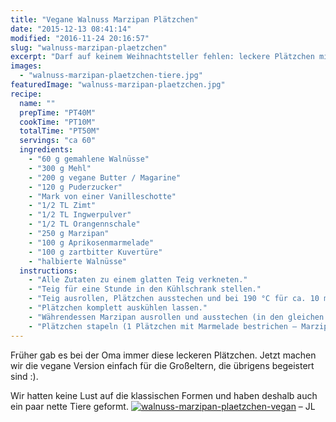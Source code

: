 ```yaml
---
title: "Vegane Walnuss Marzipan Plätzchen"
date: "2015-12-13 08:41:14"
modified: "2016-11-24 20:16:57"
slug: "walnuss-marzipan-plaetzchen"
excerpt: "Darf auf keinem Weihnachtsteller fehlen: leckere Plätzchen mit Marzipan und Walnüssen."
images:
  - "walnuss-marzipan-plaetzchen-tiere.jpg"
featuredImage: "walnuss-marzipan-plaetzchen.jpg"
recipe:
  name: ""
  prepTime: "PT40M"
  cookTime: "PT10M"
  totalTime: "PT50M"
  servings: "ca 60"
  ingredients:
    - "60 g gemahlene Walnüsse"
    - "300 g Mehl"
    - "200 g vegane Butter / Magarine"
    - "120 g Puderzucker"
    - "Mark von einer Vanilleschotte"
    - "1/2 TL Zimt"
    - "1/2 TL Ingwerpulver"
    - "1/2 TL Orangennschale"
    - "250 g Marzipan"
    - "100 g Aprikosenmarmelade"
    - "100 g zartbitter Kuvertüre"
    - "halbierte Walnüsse"
  instructions:
    - "Alle Zutaten zu einem glatten Teig verkneten."
    - "Teig für eine Stunde in den Kühlschrank stellen."
    - "Teig ausrollen, Plätzchen ausstechen und bei 190 °C für ca. 10 min backen (zwischendurch immer nachsehen, damit nichts verbrennt)."
    - "Plätzchen komplett auskühlen lassen."
    - "Währendessen Marzipan ausrollen und ausstechen (in den gleichen Formen wie die Plätzchen)."
    - "Plätzchen stapeln (1 Plätzchen mit Marmelade bestrichen – Marzipan – 1 Plätzchen), mit Schokolade bestreichen und mit einer halben Walnuss verzieren."
---
```


Früher gab es bei der Oma immer diese leckeren Plätzchen. Jetzt machen wir die vegane Version einfach für die Großeltern, die übrigens begeistert sind :).

Wir hatten keine Lust auf die klassischen Formen und haben deshalb auch ein paar nette Tiere geformt. [![walnuss-marzipan-plaetzchen-vegan](https://www.veganblatt.com/i/walnuss-marzipan-plaetzchen-tiere.jpg)](https://www.veganblatt.com/i/walnuss-marzipan-plaetzchen-tiere.jpg) – JL
